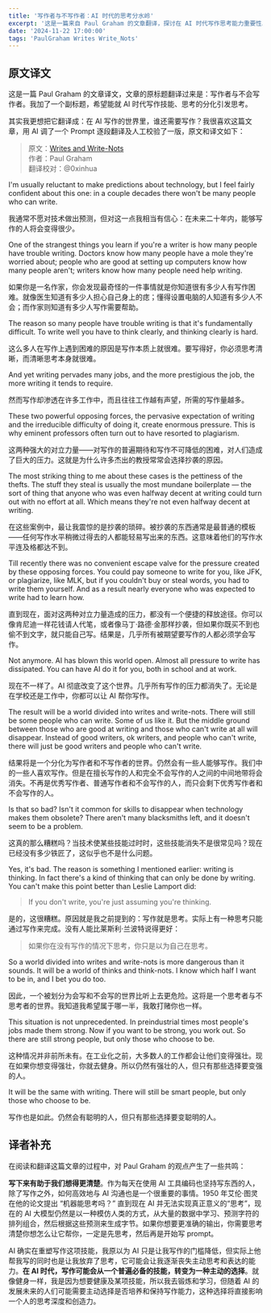 ```yaml
---
title: '写作者与不写作者：AI 时代的思考分水岭'
excerpt: '这是一篇来自 Paul Graham 的文章翻译，探讨在 AI 时代写作思考能力重要性以及未来写作者与不写作者的分化。'
date: '2024-11-22 17:00:00'
tags: 'PaulGraham Writes Write_Nots'
---
```


## 原文译文

这是一篇 Paul Graham 的文章译文，文章的原标题翻译过来是：写作者与不会写作者。我加了一个副标题，希望能就 AI 时代写作技能、思考的分化引发思考。

其实我更想把它翻译成：在 AI 写作的世界里，谁还需要写作？我很喜欢这篇文章，用 AI 调了一个 Prompt 逐段翻译及人工校验了一版，原文和译文如下：

> 原文：[Writes and Write-Nots](https://paulgraham.com/writes.html)  
> 作者：Paul Graham  
> 翻译校对：@0xinhua

I'm usually reluctant to make predictions about technology, but I feel fairly confident about this one: in a couple decades there won't be many people who can write.

我通常不愿对技术做出预测，但对这一点我相当有信心：在未来二十年内，能够写作的人将会变得很少。

One of the strangest things you learn if you're a writer is how many people have trouble writing. Doctors know how many people have a mole they're worried about; people who are good at setting up computers know how many people aren't; writers know how many people need help writing.

如果你是一名作家，你会发现最奇怪的一件事情就是你知道很有多少人有写作困难。就像医生知道有多少人担心自己身上的痣；懂得设置电脑的人知道有多少人不会；而作家则知道有多少人写作需要帮助。

The reason so many people have trouble writing is that it's fundamentally difficult. To write well you have to think clearly, and thinking clearly is hard.

这么多人在写作上遇到困难的原因是写作本质上就很难。要写得好，你必须思考清晰，而清晰思考本身就很难。

And yet writing pervades many jobs, and the more prestigious the job, the more writing it tends to require.

然而写作却渗透在许多工作中，而且往往工作越有声望，所需的写作量越多。

These two powerful opposing forces, the pervasive expectation of writing and the irreducible difficulty of doing it, create enormous pressure. This is why eminent professors often turn out to have resorted to plagiarism.

这两种强大的对立力量——对写作的普遍期待和写作不可降低的困难，对人们造成了巨大的压力。这就是为什么许多杰出的教授常常会选择抄袭的原因。

The most striking thing to me about these cases is the pettiness of the thefts. The stuff they steal is usually the most mundane boilerplate — the sort of thing that anyone who was even halfway decent at writing could turn out with no effort at all. Which means they're not even halfway decent at writing.

在这些案例中，最让我震惊的是抄袭的琐碎。被抄袭的东西通常是最普通的模板——任何写作水平稍微过得去的人都能轻易写出来的东西。这意味着他们的写作水平连及格都达不到。

Till recently there was no convenient escape valve for the pressure created by these opposing forces. You could pay someone to write for you, like JFK, or plagiarize, like MLK, but if you couldn't buy or steal words, you had to write them yourself. And as a result nearly everyone who was expected to write had to learn how.

直到现在，面对这两种对立力量造成的压力，都没有一个便捷的释放途径。你可以像肯尼迪一样花钱请人代笔，或者像马丁·路德·金那样抄袭，但如果你既买不到也偷不到文字，就只能自己写。结果是，几乎所有被期望要写作的人都必须学会写作。

Not anymore. AI has blown this world open. Almost all pressure to write has dissipated. You can have AI do it for you, both in school and at work.

现在不一样了。AI 彻底改变了这个世界。几乎所有写作的压力都消失了。无论是在学校还是工作中，你都可以让 AI 帮你写作。

The result will be a world divided into writes and write-nots. There will still be some people who can write. Some of us like it. But the middle ground between those who are good at writing and those who can't write at all will disappear. Instead of good writers, ok writers, and people who can't write, there will just be good writers and people who can't write.

结果将是一个分化为写作者和不写作者的世界。仍然会有一些人能够写作。我们中的一些人喜欢写作。但是在擅长写作的人和完全不会写作的人之间的中间地带将会消失。不再是优秀写作者、普通写作者和不会写作的人，而只会剩下优秀写作者和不会写作的人。

Is that so bad? Isn't it common for skills to disappear when technology makes them obsolete? There aren't many blacksmiths left, and it doesn't seem to be a problem.

这真的那么糟糕吗？当技术使某些技能过时时，这些技能消失不是很常见吗？现在已经没有多少铁匠了，这似乎也不是什么问题。

Yes, it's bad. The reason is something I mentioned earlier: writing is thinking. In fact there's a kind of thinking that can only be done by writing. You can't make this point better than Leslie Lamport did:

> If you don't write, you're just assuming you're thinking.

是的，这很糟糕。原因就是我之前提到的：写作就是思考。实际上有一种思考只能通过写作来完成。没有人能比莱斯利·兰波特说得更好：

> 如果你在没有写作的情况下思考，你只是以为自己在思考。

So a world divided into writes and write-nots is more dangerous than it sounds. It will be a world of thinks and think-nots. I know which half I want to be in, and I bet you do too.

因此，一个被划分为会写和不会写的世界比听上去更危险。这将是一个思考者与不思考者的世界。我知道我希望属于哪一半，我敢打赌你也一样。

This situation is not unprecedented. In preindustrial times most people's jobs made them strong. Now if you want to be strong, you work out. So there are still strong people, but only those who choose to be.

这种情况并非前所未有。在工业化之前，大多数人的工作都会让他们变得强壮。现在如果你想变得强壮，你就去健身。所以仍然有强壮的人，但只有那些选择要变强的人。

It will be the same with writing. There will still be smart people, but only those who choose to be.

写作也是如此。仍然会有聪明的人，但只有那些选择要变聪明的人。

## 译者补充

在阅读和翻译这篇文章的过程中，对 Paul Graham 的观点产生了一些共鸣：

**写下来有助于我们想得更清楚**。作为每天在使用 AI 工具编码也坚持写东西的人，除了写作之外，如何高效地与 AI 沟通也是一个很重要的事情。1950 年艾伦·图灵在他的论文提出 “机器能思考吗？” 直到现在 AI 并无法实现真正意义的“思考”，现在的 AI 大模型仍然是以一种模仿人类的方式，从大量的数据中学习、预测字符的排列组合，然后根据这些预测来生成字节。如果你想要更准确的输出，你需要思考清楚你想怎么让它帮你，一定是先思考，然后再是开始写 prompt。

AI 确实在重塑写作这项技能，我原以为 AI 只是让我写作的门槛降低，但实际上他帮我写的同时也是让我放弃了思考，它可能会让我逐渐丧失主动思考和表达的能力。**在 AI 时代，写作可能会从一个普遍必备的技能，转变为一种主动的选择**。就像健身一样，我是因为想要健康及某项技能，所以我去锻炼和学习，但随着 AI 的发展未来的人们可能需要主动选择是否培养和保持写作能力，这种选择将直接影响一个人的思考深度和创造力。

